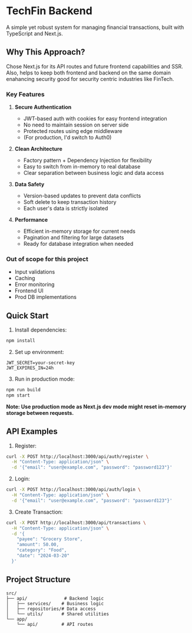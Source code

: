# TechFin Backend

A simple yet robust system for managing financial transactions, built with TypeScript and Next.js.

## Why This Approach?

Chose Next.js for its API routes and future frontend capabilities and SSR. Also, helps to keep both frontend and backend on the same domain enahancing security good for security centric industries like FinTech.

### Key Features

1. **Secure Authentication**

   - JWT-based auth with cookies for easy frontend integration
   - No need to maintain session on server side
   - Protected routes using edge middleware
   - (For production, I'd switch to Auth0)

2. **Clean Architecture**

   - Factory pattern + Dependency Injection for flexibility
   - Easy to switch from in-memory to real database
   - Clear separation between business logic and data access

3. **Data Safety**

   - Version-based updates to prevent data conflicts
   - Soft delete to keep transaction history
   - Each user's data is strictly isolated

4. **Performance**
   - Efficient in-memory storage for current needs
   - Pagination and filtering for large datasets
   - Ready for database integration when needed

### Out of scope for this project

- Input validations
- Caching
- Error monitoring
- Frontend UI
- Prod DB implementations

## Quick Start

1. Install dependencies:

```bash
npm install
```

2. Set up environment:

```env
JWT_SECRET=your-secret-key
JWT_EXPIRES_IN=24h
```

3. Run in production mode:

```bash
npm run build
npm start
```

**Note: Use production mode as Next.js dev mode might reset in-memory storage between requests.**

## API Examples

1. Register:

```bash
curl -X POST http://localhost:3000/api/auth/register \
  -H "Content-Type: application/json" \
  -d '{"email": "user@example.com", "password": "password123"}'
```

2. Login:

```bash
curl -X POST http://localhost:3000/api/auth/login \
  -H "Content-Type: application/json" \
  -d '{"email": "user@example.com", "password": "password123"}'
```

3. Create Transaction:

```bash
curl -X POST http://localhost:3000/api/transactions \
  -H "Content-Type: application/json" \
  -d '{
    "payee": "Grocery Store",
    "amount": 50.00,
    "category": "Food",
    "date": "2024-03-20"
  }'
```

## Project Structure

```
src/
├── api/              # Backend logic
│   ├── services/    # Business logic
│   ├── repositories/# Data access
│   └── utils/       # Shared utilities
└── app/
    └── api/         # API routes
```
